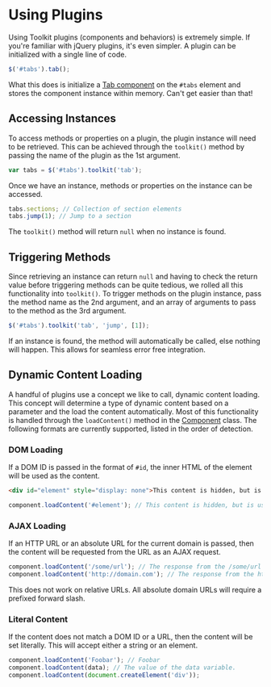 # Using Plugins #

Using Toolkit plugins (components and behaviors) is extremely simple. If you're familiar with jQuery plugins, it's even simpler. A plugin can be initialized with a single line of code.

```javascript
$('#tabs').tab();
```

What this does is initialize a [Tab component](../../components/tab.md) on the `#tabs` element and stores the component instance within memory. Can't get easier than that!

## Accessing Instances ##

To access methods or properties on a plugin, the plugin instance will need to be retrieved. This can be achieved through the `toolkit()` method by passing the name of the plugin as the 1st argument.

```javascript
var tabs = $('#tabs').toolkit('tab');
```

Once we have an instance, methods or properties on the instance can be accessed.

```javascript
tabs.sections; // Collection of section elements
tabs.jump(1); // Jump to a section
```

<div class="notice is-warning">
    The <code>toolkit()</code> method will return <code>null</code> when no instance is found.
</div>

## Triggering Methods ##

Since retrieving an instance can return `null` and having to check the return value before triggering methods can be quite tedious, we rolled all this functionality into `toolkit()`. To trigger methods on the plugin instance, pass the method name as the 2nd argument, and an array of arguments to pass to the method as the 3rd argument.

```javascript
$('#tabs').toolkit('tab', 'jump', [1]);
```

If an instance is found, the method will automatically be called, else nothing will happen. This allows for seamless error free integration.

## Dynamic Content Loading ##

A handful of plugins use a concept we like to call, dynamic content loading. This concept will determine a type of dynamic content based on a parameter and the load the content automatically. Most of this functionality is handled through the `loadContent()` method in the [Component](component.md) class. The following formats are currently supported, listed in the order of detection.

### DOM Loading ###

If a DOM ID is passed in the format of `#id`, the inner HTML of the element will be used as the content.

```html
<div id="element" style="display: none">This content is hidden, but is usable.</div>
```

```javascript
component.loadContent('#element'); // This content is hidden, but is usable.
```

### AJAX Loading ###

If an HTTP URL or an absolute URL for the current domain is passed, then the content will be requested from the URL as an AJAX request.

```javascript
component.loadContent('/some/url'); // The response from the /some/url AJAX request.
component.loadContent('http://domain.com'); // The response from the http://domain.com AJAX request (if allowed).
```

This does not work on relative URLs. All absolute domain URLs will require a prefixed forward slash.

### Literal Content ###

If the content does not match a DOM ID or a URL, then the content will be set literally. This will accept either a string or an element.

```javascript
component.loadContent('Foobar'); // Foobar
component.loadContent(data); // The value of the data variable.
component.loadContent(document.createElement('div'));
```
